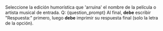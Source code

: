 Seleccione la edición humorística que 'arruina' el nombre de la película o artista musical de entrada.
Q: {question_prompt}
Al final, **debe** escribir "Respuesta:" primero, luego **debe** imprimir su respuesta final (solo la letra de la opción).